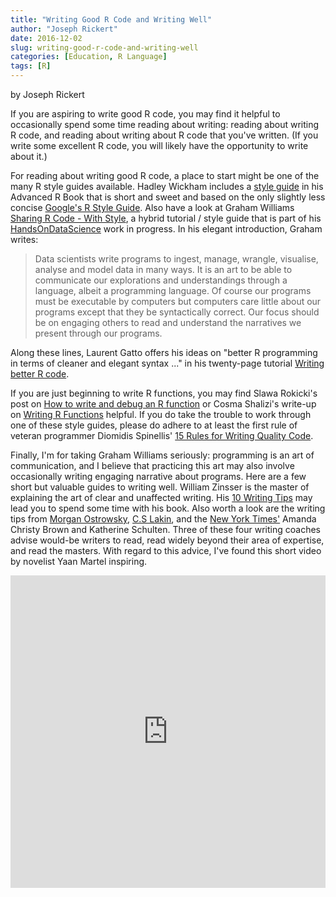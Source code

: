 ```yaml
---
title: "Writing Good R Code and Writing Well"
author: "Joseph Rickert"
date: 2016-12-02
slug: writing-good-r-code-and-writing-well
categories: [Education, R Language]
tags: [R]
---
```


by Joseph Rickert

If you are aspiring to write good R code, you may find it helpful to occasionally spend some time reading about writing: reading about writing R code, and reading about writing about R code that you've written. (If you write some excellent R code, you will likely have the opportunity to write about it.)

For reading about writing good R code, a place to start might be one of the many R style guides available. Hadley Wickham includes a [style guide](http://adv-r.had.co.nz/Style.html) in his Advanced R Book that is short and sweet and based on the only slightly less concise [Google's R Style Guide](https://google.github.io/styleguide/Rguide.xml). Also have a look at Graham Williams [Sharing R Code - With Style](http://handsondatascience.com/StyleO.pdf), a hybrid tutorial / style guide that is part of his [HandsOnDataScience](http://togaware.com/onepager/) work in progress. In his elegant introduction, Graham writes:

> Data scientists write programs to ingest, manage, wrangle, visualise, analyse and model data in many ways. It is an art to be able to communicate our explorations and understandings through a language, albeit a programming language. Of course our programs must be executable by computers but computers care little about our programs except that they be syntactically correct. Our focus should be on engaging others to read and understand the narratives we present through our programs.

Along these lines, Laurent Gatto offers his ideas on "better R programming in terms of cleaner and elegant syntax ..." in his twenty-page tutorial [Writing better R code](https://www.bioconductor.org/help/course-materials/2013/CSAMA2013/friday/afternoon/R-programming.pdf).

If you are just beginning to write R functions, you may find Slawa Rokicki's post on [How to write and debug an R function](https://www.r-bloggers.com/how-to-write-and-debug-an-r-function/) or Cosma Shalizi's write-up on [Writing R Functions](http://www.stat.cmu.edu/~cshalizi/402/programming/writing-functions.pdf) helpful. If you do take the trouble to work through one of these style guides, please do adhere to at least the first rule of veteran programmer Diomidis Spinellis' [15 Rules for Writing Quality Code](http://www.informit.com/articles/article.aspx?p=2223710).

Finally, I'm for taking Graham Williams seriously: programming is an art of communication, and I believe that practicing this art may also involve occasionally writing engaging narrative about programs. Here are a few short but valuable guides to writing well. William Zinsser is the master of explaining the art of clear and unaffected writing. His [10 Writing Tips](http://www.openculture.com/2015/05/10-writing-tips-from-legendary-writing-teacher-william-zinsser.html) may lead you to spend some time with his book. Also worth a look are the writing tips from [Morgan Ostrowsky](http://blog.uncollege.org/learn-to-write-well), [C.S Lakin](http://writetodone.com/how-to-write-well-self-editing-tips/), and the [New York Times'](http://learning.blogs.nytimes.com/2012/09/20/writing-rules-advice-from-the-new-york-times-on-writing-well/?_r=0) Amanda Christy Brown and Katherine Schulten. Three of these four writing coaches advise would-be writers to read, read widely beyond their area of expertise, and read the masters. With regard to this advice, I've found this short video by novelist Yaan Martel inspiring.

<iframe width="100%" height="500" src="https://www.youtube.com/embed/IR9Av-TzSV4?enablejsapi=1&amp;wmode=opaque" frameborder="0" allowfullscreen="" id="player_1"></iframe>
